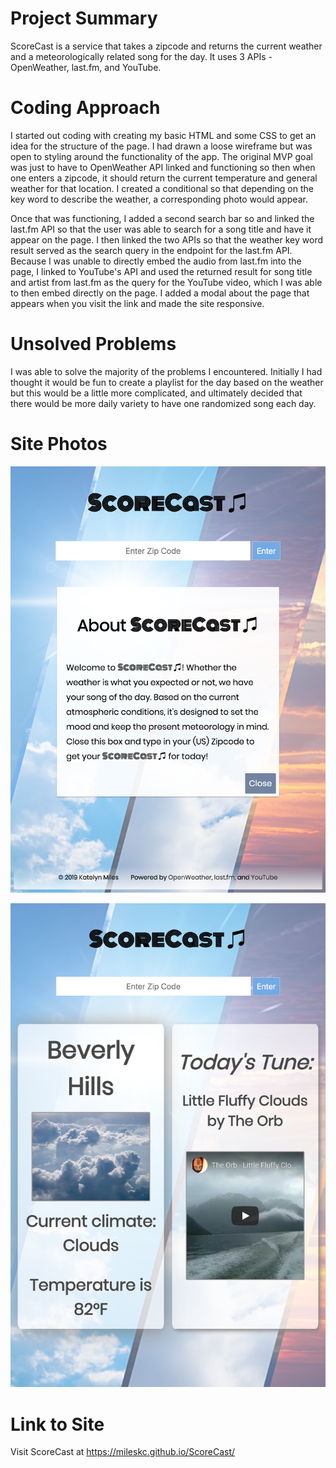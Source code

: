 # Project Summary

ScoreCast is a service that takes a zipcode and returns the current weather and a meteorologically related song for the day. It uses 3 APIs - OpenWeather, last.fm, and YouTube.

# Coding Approach

I started out coding with creating my basic HTML and some CSS to get an idea for the structure of the page. I had drawn a loose wireframe but was open to styling around the functionality of the app. The original MVP goal was just to have to OpenWeather API linked and functioning so then when one enters a zipcode, it should return the current temperature and general weather for that location. I created a conditional so that depending on the key word to describe the weather, a corresponding photo would appear. 

Once that was functioning, I added a second search bar so and linked the last.fm API so that the user was able to search for a song title and have it appear on the page. I then linked the two APIs so that the weather key word result served as the search query in the endpoint for the last.fm API. Because I was unable to directly embed the audio from last.fm into the page, I linked to YouTube's API and used the returned result for song title and artist from last.fm as the query for the YouTube video, which I was able to then embed directly on the page. I added a modal about the page that appears when you visit the link and made the site responsive.

# Unsolved Problems

I was able to solve the majority of the problems I encountered. Initially I had thought it would be fun to create a playlist for the day based on the weather but this would be a little more complicated, and ultimately decided that there would be more daily variety to have one randomized song each day.

# Site Photos

![Site Screenshot 1](https://github.com/mileskc/mileskc.github.io/blob/master/ScoreCast/ScoreCast%20Page%20Screenshot%20(Modal).png)

![Site Screenshot 2](https://github.com/mileskc/mileskc.github.io/blob/master/ScoreCast/ScoreCast%20Page%20Screenshot%20-(Results).png)

# Link to Site

Visit ScoreCast at https://mileskc.github.io/ScoreCast/
